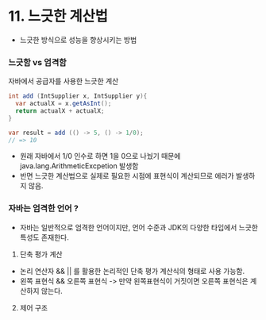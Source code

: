 # 11.  느긋한 계산법
- 느긋한 방식으로 성능을 향상시키는 방법 

### 느긋함 vs 엄격함 

자바에서 공급자를 사용한 느긋한 계산
```java
int add (IntSupplier x, IntSupplier y){
  var actualX = x.getAsInt();
  return actualX + actualX;
}

var result = add (() -> 5, () -> 1/0);
// => 10 
```

- 원래 자바에서 1/0 인수로 하면 1을 0으로 나눴기 때문에 java.lang.ArithmeticExcpetion 발생함
- 반면 느긋한 계산법으로 실제로 필요한 시점에 표현식이 계산되므로 에러가 발생하지 않음.

### 자바는 엄격한 언어 ? 
- 자바는 일반적으로 엄격한 언어이지만, 언어 수준과 JDK의 다양한 타입에서 느긋한 특성도 존재한다.

1. 단축 평가 계산
- 논리 연산자 && || 를 활용한 논리적인 단축 평가 계산식의 형태로 사용 가능함.
- 왼쪽 표현식 && 오른쪽 표현식 -> 만약 왼쪽표현식이 거짓이면 오른쪽 표현식은 계산하지 않는다.

2. 제어 구조 

